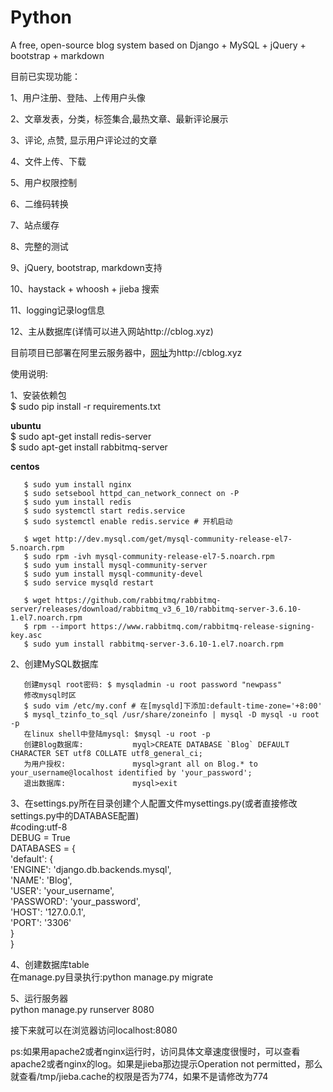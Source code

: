 # Python
A free, open-source blog system based on Django + MySQL + jQuery + bootstrap + markdown

目前已实现功能：

1、用户注册、登陆、上传用户头像

2、文章发表，分类，标签集合,最热文章、最新评论展示

3、评论, 点赞, 显示用户评论过的文章

4、文件上传、下载

5、用户权限控制

6、二维码转换

7、站点缓存

8、完整的测试

9、jQuery, bootstrap, markdown支持

10、haystack + whoosh + jieba 搜索

11、logging记录log信息

12、主从数据库(详情可以进入网站http://cblog.xyz)

目前项目已部署在阿里云服务器中，<a href='http://cblog.xyz' target='_blank'>网址</a>为http://cblog.xyz



使用说明:

1、安装依赖包  
   $ sudo pip install -r requirements.txt  

   **ubuntu**  
   $ sudo apt-get install redis-server  
   $ sudo apt-get install rabbitmq-server  

   **centos**
```
   $ sudo yum install nginx
   $ sudo setsebool httpd_can_network_connect on -P 
   $ sudo yum install redis
   $ sudo systemctl start redis.service
   $ sudo systemctl enable redis.service # 开机启动

   $ wget http://dev.mysql.com/get/mysql-community-release-el7-5.noarch.rpm
   $ sudo rpm -ivh mysql-community-release-el7-5.noarch.rpm
   $ sudo yum install mysql-community-server
   $ sudo yum install mysql-community-devel
   $ sudo service mysqld restart

   $ wget https://github.com/rabbitmq/rabbitmq-server/releases/download/rabbitmq_v3_6_10/rabbitmq-server-3.6.10-1.el7.noarch.rpm
   $ rpm --import https://www.rabbitmq.com/rabbitmq-release-signing-key.asc
   $ sudo yum install rabbitmq-server-3.6.10-1.el7.noarch.rpm

 ```

2、创建MySQL数据库  
```
   创建mysql root密码: $ mysqladmin -u root password "newpass"
   修改mysql时区 
   $ sudo vim /etc/my.conf # 在[mysqld]下添加:default-time-zone='+8:00'
   $ mysql_tzinfo_to_sql /usr/share/zoneinfo | mysql -D mysql -u root -p 
   在linux shell中登陆mysql: $mysql -u root -p  
   创建Blog数据库:           myql>CREATE DATABASE `Blog` DEFAULT CHARACTER SET utf8 COLLATE utf8_general_ci;  
   为用户授权:               mysql>grant all on Blog.* to your_username@localhost identified by 'your_password';  
   退出数据库:               mysql>exit  
```
   
3、在settings.py所在目录创建个人配置文件mysettings.py(或者直接修改settings.py中的DATABASE配置)  
   #coding:utf-8  
   DEBUG = True  
   DATABASES = {  
       'default': {  
           'ENGINE': 'django.db.backends.mysql',  
           'NAME': 'Blog',  
           'USER': 'your_username',  
           'PASSWORD': 'your_password',  
           'HOST': '127.0.0.1',  
           'PORT': '3306'  
        }  
   }  
   
4、创建数据库table  
   在manage.py目录执行:python manage.py migrate
   
5、运行服务器  
   python manage.py runserver 8080
   
接下来就可以在浏览器访问localhost:8080

ps:如果用apache2或者nginx运行时，访问具体文章速度很慢时，可以查看apache2或者nginx的log。如果是jieba那边提示Operation not permitted，那么就查看/tmp/jieba.cache的权限是否为774，如果不是请修改为774
